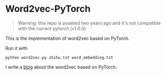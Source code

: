 Word2vec-PyTorch
====

> Warning: this repo is poseted two years ago and it's not compatible with the current pytorch (v1.0.0).

This is the implementation of word2vec based on PyTorch.

Run it with

    python word2vec.py zhihu.txt word_embedding.txt


I write a [blog](https://adoni.github.io/2017/11/08/word2vec-pytorch/) about the word2vec based on PyTorch.
